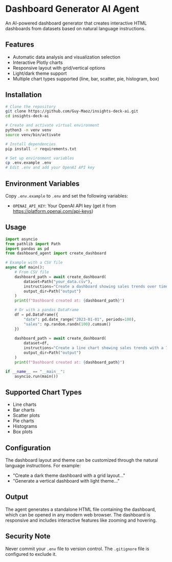 # Dashboard Generator AI Agent

An AI-powered dashboard generator that creates interactive HTML dashboards from datasets based on natural language instructions.

## Features

- Automatic data analysis and visualization selection
- Interactive Plotly charts
- Responsive layout with grid/vertical options
- Light/dark theme support
- Multiple chart types supported (line, bar, scatter, pie, histogram, box)

## Installation

```bash
# Clone the repository
git clone https://github.com/Guy-Maoz/insights-deck-ai.git
cd insights-deck-ai

# Create and activate virtual environment
python3 -m venv venv
source venv/bin/activate

# Install dependencies
pip install -r requirements.txt

# Set up environment variables
cp .env.example .env
# Edit .env and add your OpenAI API key
```

## Environment Variables

Copy `.env.example` to `.env` and set the following variables:

- `OPENAI_API_KEY`: Your OpenAI API key (get it from https://platform.openai.com/api-keys)

## Usage

```python
import asyncio
from pathlib import Path
import pandas as pd
from dashboard_agent import create_dashboard

# Example with a CSV file
async def main():
    # From CSV file
    dashboard_path = await create_dashboard(
        dataset=Path("your_data.csv"),
        instructions="Create a dashboard showing sales trends over time and top products",
        output_dir=Path("output")
    )
    print(f"Dashboard created at: {dashboard_path}")

    # Or with a pandas DataFrame
    df = pd.DataFrame({
        "date": pd.date_range("2023-01-01", periods=100),
        "sales": np.random.randn(100).cumsum()
    })
    
    dashboard_path = await create_dashboard(
        dataset=df,
        instructions="Create a line chart showing sales trends with a 7-day moving average",
        output_dir=Path("output")
    )
    print(f"Dashboard created at: {dashboard_path}")

if __name__ == "__main__":
    asyncio.run(main())
```

## Supported Chart Types

- Line charts
- Bar charts
- Scatter plots
- Pie charts
- Histograms
- Box plots

## Configuration

The dashboard layout and theme can be customized through the natural language instructions. For example:

- "Create a dark theme dashboard with a grid layout..."
- "Generate a vertical dashboard with light theme..."

## Output

The agent generates a standalone HTML file containing the dashboard, which can be opened in any modern web browser. The dashboard is responsive and includes interactive features like zooming and hovering.

## Security Note

Never commit your `.env` file to version control. The `.gitignore` file is configured to exclude it. 